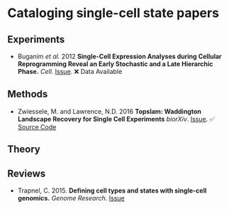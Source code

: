 # Cataloging single-cell state papers

## Experiments

* Buganim _et al._ 2012 **Single-Cell Expression Analyses during Cellular Reprogramming
Reveal an Early Stochastic and a Late Hierarchic Phase.** _Cell_.
[Issue](https://github.com/gwaygenomics/cell_state_papers/issues/2). :x: Data Available


## Methods

* Zwiessele, M. and Lawrence, N.D. 2016 **Topslam: Waddington Landscape Recovery for
Single Cell Experiments** _biorXiv_.
[Issue](https://github.com/gwaygenomics/cell_state_papers/issues/3). :white_check_mark:
[Source Code](https://github.com/mzwiessele/topslam)

## Theory

## Reviews

* Trapnel, C. 2015. **Defining cell types and states with single-cell genomics.** _Genome Research_.
[Issue](https://github.com/gwaygenomics/cell_state_papers/issues/1)

